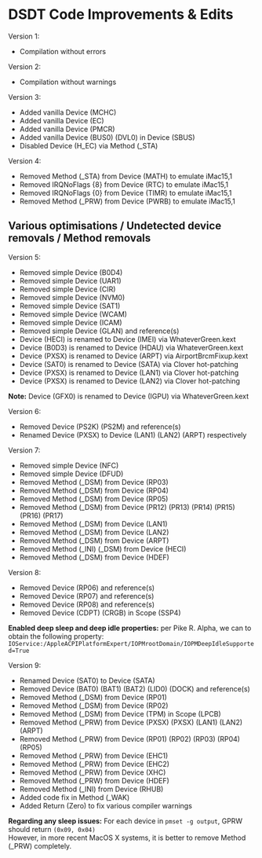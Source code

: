 # DSDT Code Improvements & Edits

Version 1:
* Compilation without errors

Version 2:
* Compilation without warnings

Version 3:
* Added vanilla Device (MCHC)
* Added vanilla Device (EC)
* Added vanilla Device (PMCR)
* Added vanilla Device (BUS0) (DVL0) in Device (SBUS)
* Disabled Device (H_EC) via Method (_STA)

Version 4:
* Removed Method (_STA) from Device (MATH) to emulate iMac15,1
* Removed IRQNoFlags {8} from Device (RTC) to emulate iMac15,1
* Removed IRQNoFlags {0} from Device (TIMR) to emulate iMac15,1
* Removed Method (_PRW) from Device (PWRB) to emulate iMac15,1

## Various optimisations / Undetected device removals / Method removals

Version 5:
* Removed simple Device (B0D4)
* Removed simple Device (UAR1)
* Removed simple Device (CIR)
* Removed simple Device (NVM0)
* Removed simple Device (SAT1)
* Removed simple Device (WCAM)
* Removed simple Device (ICAM)
* Removed simple Device (GLAN) and reference(s)
* Device (HECI) is renamed to Device (IMEI) via WhateverGreen.kext
* Device (B0D3) is renamed to Device (HDAU) via WhateverGreen.kext
* Device (PXSX) is renamed to Device (ARPT) via AirportBrcmFixup.kext
* Device (SAT0) is renamed to Device (SATA) via Clover hot-patching
* Device (PXSX) is renamed to Device (LAN1) via Clover hot-patching
* Device (PXSX) is renamed to Device (LAN2) via Clover hot-patching

**Note:** Device (GFX0) is renamed to Device (IGPU) via WhateverGreen.kext

Version 6:
* Removed Device (PS2K) (PS2M) and reference(s)
* Renamed Device (PXSX) to Device (LAN1) (LAN2) (ARPT) respectively

Version 7:
* Removed simple Device (NFC)
* Removed simple Device (DFUD)
* Removed Method (_DSM) from Device (RP03)
* Removed Method (_DSM) from Device (RP04)
* Removed Method (_DSM) from Device (RP05)
* Removed Method (_DSM) from Device (PR12) (PR13) (PR14) (PR15) (PR16) (PR17)
* Removed Method (_DSM) from Device (LAN1)
* Removed Method (_DSM) from Device (LAN2)
* Removed Method (_DSM) from Device (ARPT)
* Removed Method (_INI) (_DSM) from Device (HECI)
* Removed Method (_DSM) from Device (HDEF)

Version 8:
* Removed Device (RP06) and reference(s)
* Removed Device (RP07) and reference(s)
* Removed Device (RP08) and reference(s)
* Removed Device (CDPT) (CRGB) in Scope (SSP4)

**Enabled deep sleep and deep idle properties:** per Pike R. Alpha, we can to obtain the following property:<br/>
`IOService:/AppleACPIPlatformExpert/IOPMrootDomain/IOPMDeepIdleSupported=True`

Version 9:
* Renamed Device (SAT0) to Device (SATA)
* Removed Device (BAT0) (BAT1) (BAT2) (LID0) (DOCK) and reference(s)
* Removed Method (_DSM) from Device (RP01)
* Removed Method (_DSM) from Device (RP02)
* Removed Method (_DSM) from Device (TPM) in Scope (LPCB)
* Removed Method (_PRW) from Device (PXSX) (PXSX) (LAN1) (LAN2) (ARPT)
* Removed Method (_PRW) from Device (RP01) (RP02) (RP03) (RP04) (RP05)
* Removed Method (_PRW) from Device (EHC1)
* Removed Method (_PRW) from Device (EHC2)
* Removed Method (_PRW) from Device (XHC)
* Removed Method (_PRW) from Device (HDEF)
* Removed Method (_INI) from Device (RHUB)
* Added code fix in Method (_WAK)
* Added Return (Zero) to fix various compiler warnings

**Regarding any sleep issues:** For each device in `pmset -g output`, GPRW should return `(0x09, 0x04)`<br/>
However, in more recent MacOS X systems, it is better to remove Method (_PRW) completely.
